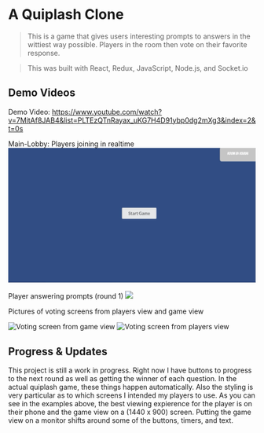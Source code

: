 # A Quiplash Clone

> This is a game that gives users interesting prompts to answers in the wittiest way possible. Players in the room then vote on their favorite response.

> This was built with React, Redux, JavaScript, Node.js, and Socket.io 

Demo Videos
---------------

Demo Video: https://www.youtube.com/watch?v=7MitAf8JAB4&list=PLTEzQTnRayax_uKG7H4D91ybp0dg2mXg3&index=2&t=0s

Main-Lobby: Players joining in realtime
![](main_lobby_example_pt1.gif)

Player answering prompts (round 1)
![](player_view_pt1.gif)

Pictures of voting screens from players view and game view

![Voting screen from game view](game_view_voting.gif)
![Voting screen from players view](player_view_voting.gif)



Progress & Updates
---------------
This project is still a work in progress. Right now I have buttons to progress to the next round as well as getting the winner of each question. In the actual quiplash game, these things happen automatically. 
Also the styling is very particular as to which screens I intended my players to use. As you can see in the examples above, the best viewing expierence for the player is on their phone and the game view on a (1440 x 900) screen. Putting the game view on a monitor shifts around some of the buttons, timers, and text. 

